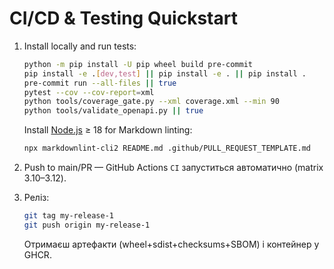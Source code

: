 # CI/CD & Testing Quickstart

1. Install locally and run tests:

    ```bash
    python -m pip install -U pip wheel build pre-commit
    pip install -e .[dev,test] || pip install -e . || pip install .
    pre-commit run --all-files || true
    pytest --cov --cov-report=xml
    python tools/coverage_gate.py --xml coverage.xml --min 90
    python tools/validate_openapi.py || true
    ```

   Install [Node.js](https://nodejs.org/) ≥ 18 for Markdown linting:

    ```bash
    npx markdownlint-cli2 README.md .github/PULL_REQUEST_TEMPLATE.md
    ```

2. Push to main/PR — GitHub Actions `CI` запуститься автоматично (matrix 3.10–3.12).

3. Реліз:

    ```bash
    git tag my-release-1
    git push origin my-release-1
    ```

    Отримаєш артефакти (wheel+sdist+checksums+SBOM) і контейнер у GHCR.
